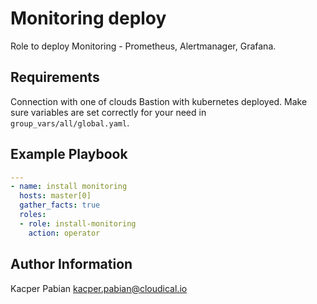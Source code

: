 Monitoring deploy
=========

Role to deploy Monitoring - Prometheus, Alertmanager, Grafana.

Requirements
------------

Connection with one of clouds Bastion with kubernetes deployed.
Make sure variables are set correctly for your need in `group_vars/all/global.yaml`.

Example Playbook
----------------

```yaml
---
- name: install monitoring
  hosts: master[0]
  gather_facts: true
  roles:
  - role: install-monitoring
    action: operator

```

Author Information
------------------

Kacper Pabian
kacper.pabian@cloudical.io
